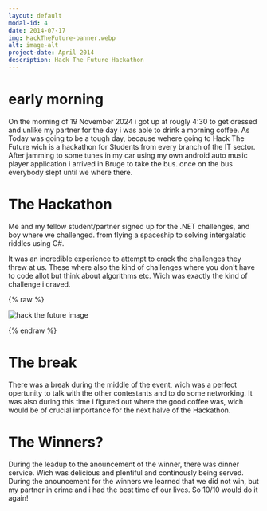 ```yaml
---
layout: default
modal-id: 4
date: 2014-07-17
img: HackTheFuture-banner.webp
alt: image-alt
project-date: April 2014
description: Hack The Future Hackathon
---
```


# early morning

On the morning of 19 November 2024 i got up at rougly 4:30 to get dressed and unlike my partner for the day i was able to drink a morning coffee. As Today was going to be a tough day, because wehere going to Hack The Future wich is a hackathon for Students from every branch of the IT sector. After jamming to some tunes in my car using my own android auto music player application i arrived in Bruge to take the bus. once on the bus everybody slept until we where there.

# The Hackathon

Me and my fellow student/partner signed up for the .NET challenges, and boy where we challenged. from flying a spaceship to solving intergalatic riddles using C#.

It was an incredible experience to attempt to crack the challenges they threw at us. These where also the kind of challenges where you don't have to code allot but think about algorithms etc. Wich was exactly the kind of challenge i craved.

{% raw %}

<div class="centered-bordered-image">
  <img src="img/blog/hack_the_future.webp" alt="hack the future image" />
</div>

{% endraw %}

# The break

There was a break during the middle of the event, wich was a perfect opertunity to talk with the other contestants and to do some networking.
It was also during this time i figured out where the good coffee was, wich would be of crucial importance for the next halve of the Hackathon.

# The Winners?

During the leadup to the anouncement of the winner, there was dinner service.
Wich was delicious and plentiful and continously being served.
During the anouncement for the winners we learned that we did not win, but my partner in crime and i had the best time of our lives. So 10/10 would do it again!